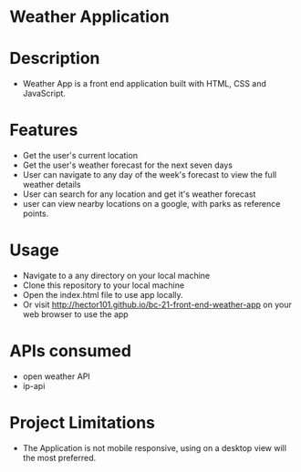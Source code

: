 # Weather Application

# Description
* Weather App is a front end application built with HTML, CSS and JavaScript.

# Features
* Get the user's current location
* Get the user's weather forecast for the next seven days
* User can navigate to any day of the week's forecast to view the full weather details
* User can search for any location and get it's weather forecast
* user can view nearby locations on a google, with parks as reference points.

# Usage 
* Navigate to a any directory on your local machine
* Clone this repository to your local machine
* Open the index.html file to use app locally.
* Or visit http://hector101.github.io/bc-21-front-end-weather-app on your web browser to use the app

# APIs consumed
* open weather API
* ip-api

# Project Limitations
* The Application is not mobile responsive, using on a desktop view will the most preferred.
